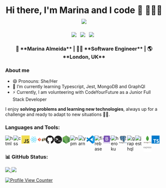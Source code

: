 <div align="center">
  <h1> Hi there, I'm Marina and I code 👋 👩🏻‍💻 <img src="https://media.giphy.com/media/hvRJCLFzcasrR4ia7z/giphy.gif" width="25px"></h1>
</div>

<p align='center'> 
<a href="https://www.linkedin.com/in/MarinaMAlmeida"><img height="30" src="https://cdn1.iconfinder.com/data/icons/logotypes/32/square-linkedin-128.png?raw=true"></a>&nbsp;&nbsp;
<a href="https://www.instagram.com/mari.mero.almeida/"><img height="30" src="https://cdn2.iconfinder.com/data/icons/social-media-2285/512/1_Instagram_colored_svg_1-128.png?raw=true"></a>&nbsp;&nbsp;
<a href="https://codepen.io/MarinaAlmeida"><img height="30" src="https://cdn3.iconfinder.com/data/icons/social-rounded-2/72/Codepen-128.png?raw=true"></a>&nbsp;&nbsp;

<div align="center">
<h3> 👩 **Marina Almeida** | 👩‍💻 **Software Engineer** | 🌎 **London, UK**</h3> 
</div>


### About me

- 😄 Pronouns: She/Her
- 🌱 I’m currently learning Typescript, Jest, MongoDB and GraphQl
- ⚡  Currently, I am volunteering with CodeYourFuture as a Junior Full Stack Developer 

I enjoy **solving problems and learning new technologies**, always up for a challenge and ready to adapt to new situations 👩‍💻.

### Languages and Tools:

<a href="https://developer.mozilla.org/en-US/docs/Web/HTML" target="_blank" rel="noreferrer"><img align="left" alt="html" width="26px" src="https://cdn1.iconfinder.com/data/icons/logotypes/32/badge-html-5-128.png" /></a>
<a href="https://developer.mozilla.org/en-US/docs/Web/CSS" target="_blank" rel="noreferrer"><img align="left" alt="css" width="26px" src="https://cdn4.iconfinder.com/data/icons/social-media-logos-6/512/121-css3-128.png" /></a>
<a href="https://developer.mozilla.org/en-US/docs/Web/JavaScript" target="_blank" rel="noreferrer"><img align="left" alt="JavaScript" width="26px" src="https://raw.githubusercontent.com/github/explore/80688e429a7d4ef2fca1e82350fe8e3517d3494d/topics/javascript/javascript.png" /></a>
<a href="https://reactjs.org/" target="_blank" rel="noreferrer"><img align="left" alt="React" width="26px" src="https://raw.githubusercontent.com/github/explore/80688e429a7d4ef2fca1e82350fe8e3517d3494d/topics/react/react.png" /></a>
<a href="https://git-scm.com/" target="_blank" rel="noreferrer"><img align="left" alt="Git" width="26px" src="https://raw.githubusercontent.com/github/explore/80688e429a7d4ef2fca1e82350fe8e3517d3494d/topics/git/git.png" /></a>
<a href="https://docs.github.com/en" target="_blank" rel="noreferrer"><img align="left" alt="GitHub" width="26px" src="https://raw.githubusercontent.com/github/explore/78df643247d429f6cc873026c0622819ad797942/topics/github/github.png" /></a>
<a href="https://developer.mozilla.org/en-US/docs/Learn/Tools_and_testing/Understanding_client-side_tools/Command_line" target="_blank" rel="noreferrer"><img align="left" alt="Terminal" width="26px" src="https://raw.githubusercontent.com/github/explore/80688e429a7d4ef2fca1e82350fe8e3517d3494d/topics/terminal/terminal.png" /></a>
<a href="https://nodejs.org/en/about/" target="_blank" rel="noreferrer"><img align="left" alt="Node.js" width="26px" src="https://raw.githubusercontent.com/github/explore/80688e429a7d4ef2fca1e82350fe8e3517d3494d/topics/nodejs/nodejs.png" /></a>
<a href="https://docs.npmjs.com/about-npm" target="_blank" rel="noreferrer"><img align="left" alt="npm" width="26px" src="https://cdn4.iconfinder.com/data/icons/vector-brand-logos/40/NPM-128.png" /></a>
<a href="https://yarnpkg.com/" target="_blank" rel="noreferrer"><img align="left" alt="yarn" width="26px" src="https://cdn4.iconfinder.com/data/icons/logos-brands-5/24/yarn-128.png" /></a>
<a href="https://code.visualstudio.com/" target="_blank" rel="noreferrer"><img align="left" alt="Visual Studio Code" width="26px" src="https://raw.githubusercontent.com/github/explore/80688e429a7d4ef2fca1e82350fe8e3517d3494d/topics/visual-studio-code/visual-studio-code.png" /></a>
<a href="https://firebase.google.com/docs" target="_blank" rel="noreferrer"><img align="left" alt="firebase" width="26px" src="https://cdn4.iconfinder.com/data/icons/google-i-o-2016/512/google_firebase-2-128.png" /></a>
<a href="https://getbootstrap.com/" target="_blank" rel="noreferrer"><img align="left" alt="bootstrap" width="26px" src="https://raw.githubusercontent.com/devicons/devicon/master/icons/bootstrap/bootstrap-plain-wordmark.svg" /></a>
<a href="https://www.heroku.com/developers" target="_blank" rel="noreferrer"><img align="left" alt="heroku" width="26px" src="https://www.vectorlogo.zone/logos/heroku/heroku-icon.svg" /></a>
<a href="https://www.postgresql.org/" target="_blank" rel="noreferrer"><img align="left" alt="postgresql" width="26px" src="https://raw.githubusercontent.com/devicons/devicon/master/icons/postgresql/postgresql-original-wordmark.svg" /></a>
<a href="https://graphql.org/" target="_blank" rel="noreferrer"><img align="left" alt="graphql" width="26px" src="https://www.vectorlogo.zone/logos/graphql/graphql-icon.svg" /></a>
<a href="https://jestjs.io/" target="_blank" rel="noreferrer"><img align="left" alt="jest" width="26px" src="https://www.vectorlogo.zone/logos/jestjsio/jestjsio-icon.svg" /></a>
<a href="https://www.mongodb.com/" target="_blank" rel="noreferrer"><img align="left" alt="mongodb" width="26px" src="https://raw.githubusercontent.com/devicons/devicon/master/icons/mongodb/mongodb-original-wordmark.svg" /></a>
<a href="https://www.typescriptlang.org/" target="_blank" rel="noreferrer"><img align="left" alt="typescript" width="26px" src="https://raw.githubusercontent.com/devicons/devicon/master/icons/typescript/typescript-original.svg" /></a>
<a href="https://expressjs.com" target="_blank" rel="noreferrer"><img align="left" alt="express" width="26px" src="https://raw.githubusercontent.com/devicons/devicon/master/icons/express/express-original-wordmark.svg" /></a>
<br />
<br />

### 📊 GitHub Status:
<div>
  <a href="https://github.com/MarinaAlmeida20">
  <img height="150em" src="https://github-readme-stats.vercel.app/api?username=marinaalmeida20&show_icons=true&theme=solarized-dark&include_all_commits=true&count_private=true"/>
  <img height="150em" src="https://github-readme-stats.vercel.app/api/top-langs/?username=marinaalmeida20&layout=compact&langs_count=7&theme=solarized-dark"/>
</div>


![Profile View Counter](https://komarev.com/ghpvc/?username=MarinaAlmeida20)

<!--
**MarinaAlmeida20/MarinaAlmeida20** is a ✨ _special_ ✨ repository because its `README.md` (this file) appears on your GitHub profile.
